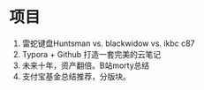 # 项目

1. 雷蛇键盘Huntsman vs. blackwidow vs. ikbc c87
2. Typora + Github 打造一套完美的云笔记
3. 未来十年，资产翻倍。B站morty总结
4. 支付宝基金总结推荐，分版块。

